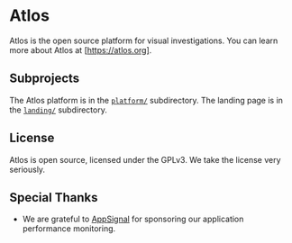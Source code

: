# Atlos

Atlos is the open source platform for visual investigations. You can learn more about Atlos at [https://atlos.org].

## Subprojects

The Atlos platform is in the [`platform/`](platform) subdirectory. The landing page is in the [`landing/`](landing) subdirectory.

## License

Atlos is open source, licensed under the GPLv3. We take the license very seriously.

## Special Thanks

- We are grateful to [AppSignal](https://appsignal.com) for sponsoring our application performance monitoring.
